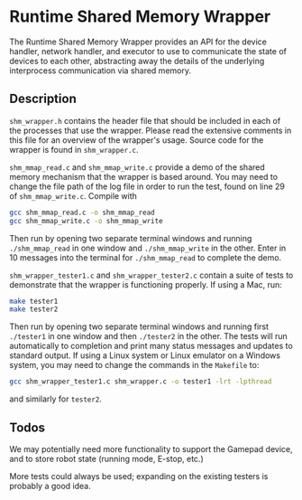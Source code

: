 # Runtime Shared Memory Wrapper

The Runtime Shared Memory Wrapper provides an API for the device handler, network handler, and executor to use to communicate the state of devices to each other, abstracting away the details of the underlying interprocess communication via shared memory. 

## Description

`shm_wrapper.h` contains the header file that should be included in each of the processes that use the wrapper. Please read the extensive comments in this file for an overview of the wrapper's usage. Source code for the wrapper is found in `shm_wrapper.c`.

`shm_mmap_read.c` and `shm_mmap_write.c` provide a demo of the shared memory mechanism that the wrapper is based around. You may need to change the file path of the log file in order to run the test, found on line 29 of `shm_mmap_write.c`. Compile with
```bash
gcc shm_mmap_read.c -o shm_mmap_read
gcc shm_mmap_write.c -o shm_mmap_write
```
Then run by opening two separate terminal windows and running `./shm_mmap_read` in one window and `./shm_mmap_write` in the other. Enter in 10 messages into the terminal for `./shm_mmap_read` to complete the demo.

`shm_wrapper_tester1.c` and `shm_wrapper_tester2.c` contain a suite of tests to demonstrate that the wrapper is functioning properly. If using a Mac, run:
```bash
make tester1
make tester2
```
Then run by opening two separate terminal windows and running first `./tester1` in one window and then `./tester2` in the other. The tests will run automatically to completion and print many status messages and updates to standard output. 
If using a Linux system or Linux emulator on a Windows system, you may need to change the commands in the `Makefile` to:
```bash
gcc shm_wrapper_tester1.c shm_wrapper.c -o tester1 -lrt -lpthread
```
and similarly for `tester2`.

## Todos

We may potentially need more functionality to support the Gamepad device, and to store robot state (running mode, E-stop, etc.)

More tests could always be used; expanding on the existing testers is probably a good idea.